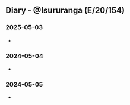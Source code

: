 ## Diary - @Isururanga (E/20/154)  
### 2025-05-03  
- 

### 2024-05-04  
-  

### 2024-05-05  
-  
